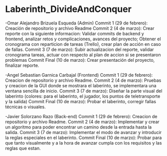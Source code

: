 # Laberinth_DivideAndConquer
-Omar Alejandro Brizuela Esqueda (Admin)
	Commit 1 (29 de febrero): Creación de repositorio y archivo Readme
	Commit 2 (4 de marzo): Crear reporte con la siguiente informacion: Validar commits de backend y frontend, analizar retos y complicaciones, avances del proyecto; Obtener el cronograma con reparticion de tareas (Trello), crear plan de acción en caso de fallas.
	Commit 3 (7 de marzo): Subir actualizacion del reporte, validar cronograma tareas, actuar con respecto al plan de accion si se presentaron problemas
	Commit Final (10 de marzo): Crear presentación del proyecto, finalizar reporte.

 -Angel Sebastian Garnica Carbajal (Frontend)
 	Commit 1 (29 de febrero): Creacion de repositorio y archivo Readme.
  	Commit 2 (4 de marzo): Pruebas y creacion de la GUI donde se mostrara el laberinto, se implementara una ventana sencilla de inicio.
   	Commit 3 (7 de marzo): Diseñar la parte visual del laberinto (colores: para el laberinto, el jugador, los puntos de teletransporte y la salida)
    	Commit Final (10 de marzo): Probar el laberinto, corregir fallas técnicas o visuales.

-Javier Solorzano Razo (Back-end)
 	Commit 1 (29 de febrero): Creacion de repositorio y archivo Readme.
  	Commit 2 (4 de marzo): Implementar y crear un algoritmo para poder encontrar un camino desde la entrada hasta la salida.
   	Commit 3 (7 de marzo): Implementar el modo de avanzar y introducir la reglas especiales en el laberinto.
    	Commit Final (10 de marzo): Probar para que tanto visualmente y a la hora de avanzar cumpla con los requisitos y las reglas que estan.
